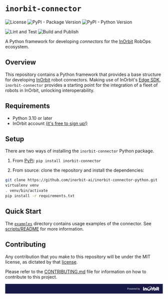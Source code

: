 <!--
SPDX-FileCopyrightText: 2025 InOrbit, Inc.

SPDX-License-Identifier: MIT
-->

# `inorbit-connector`

![License](https://img.shields.io/badge/License-MIT-yellow.svg) ![PyPI - Package Version](https://img.shields.io/pypi/v/inorbit-connector) ![PyPI - Python Version](https://img.shields.io/pypi/pyversions/inorbit-connector)

![Lint and Test](https://github.com/inorbit-ai/inorbit-connector-python/actions/workflows/lint-and-test.yaml/badge.svg) ![Build and Publish](https://github.com/inorbit-ai/inorbit-connector-python/actions/workflows/build-and-publish.yaml/badge.svg) 

A Python framework for developing _connectors_ for the [InOrbit](https://inorbit.ai/) RobOps ecosystem.

## Overview

This repository contains a Python framework that provides a base structure for developing [InOrbit](https://inorbit.ai/) robot connectors.
Making use of InOrbit's [Edge SDK](https://developer.inorbit.ai/docs#edge-sdk), `inorbit-connector` provides a starting point for the integration of a fleet of robots in InOrbit, unlocking interoperability.

## Requirements

- Python 3.10 or later
- InOrbit account [(it's free to sign up!)](https://control.inorbit.ai)

## Setup

There are two ways of installing the `inorbit-connector` Python package.

1. From [PyPi](https://pypi.org/project/inorbit-connector/): `pip install inorbit-connector`

2. From source: clone the repository and install the dependencies:

```bash
git clone https://github.com/inorbit-ai/inorbit-connector-python.git
virtualenv venv
. venv/bin/activate
pip install -r requirements.txt
```

## Quick Start

The [`examples`](examples) directory contains usage examples of the connector. See [scripts/README](scripts/README.md) for more information.

## Contributing

Any contribution that you make to this repository will be under the MIT license, as dictated by that [license](https://opensource.org/licenses/MIT).

Please refer to the [CONTRIBUTING.md](CONTRIBUTING.md) file for information on how to contribute to this project.

![Powered by InOrbit](assets/inorbit_github_footer.png)
